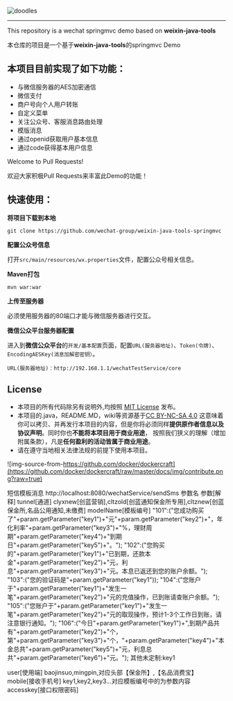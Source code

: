 
![doodles](https://www.google.com/logos/doodles/2016/teachers-day-2016-us-6296626244091904.2-hp2x.gif)

----

This repository is a wechat springmvc demo based on **weixin-java-tools**

本仓库的项目是一个基于**weixin-java-tools**的springmvc Demo



## 本项目目前实现了如下功能：

* 与微信服务器的AES加密通信
* 微信支付
* 商户号向个人用户转账
* 自定义菜单
* 关注公众号、客服消息路由处理
* 模版消息
* 通过openid获取用户基本信息
* 通过code获得基本用户信息


Welcome to Pull Requests!

欢迎大家积极Pull Requests来丰富此Demo的功能！

## 快速使用：

**将项目下载到本地**
```shell
git clone https://github.com/wechat-group/weixin-java-tools-springmvc
```

**配置公众号信息**

打开`src/main/resources/wx.properties`文件，配置公众号相关信息。

**Maven打包**
```shell
mvn war:war
```

**上传至服务器**

必须使用服务器的80端口才能与微信服务器进行交互。

**微信公众平台服务器配置**

进入到**微信公众平台**的`开发/基本配置`页面，配置`URL(服务器地址)`、`Token(令牌)`、`EncodingAESKey(消息加解密密钥）`。
```shell
URL(服务器地址)：http://192.168.1.1/wechatTestService/core
```

## License
- 本项目的所有代码除另有说明外,均按照 [MIT License](https://github.com/racaljk/hosts/blob/master/LICENSE) 发布。
- 本项目的.java，README.MD，wiki等资源基于[CC BY-NC-SA 4.0](https://creativecommons.org/licenses/by-nc-sa/4.0/)
  这意味着你可以拷贝、并再发行本项目的内容，但是你将必须同样**提供原作者信息以及协议声明**。同时你也**不能将本项目用于商业用途**，
  按照我们狭义的理解（增加附属条款），凡是**任何盈利的活动皆属于商业用途**。
- 请在遵守当地相关法律法规的前提下使用本项目。

![img-source-from-https://github.com/docker/dockercraft](https://github.com/docker/dockercraft/raw/master/docs/img/contribute.png?raw=true)


短信模板消息
http://localhost:8080/wechatService/sendSms
参数名                      参数[解释]
tunnel[通道]                clyxnew[创蓝营销],cltzold[创蓝通知保金所专用],cltznew[创蓝保金所,名品公用通知,未缴费]
modelName[模板编号]
"101":("您成功购买了"+param.getParameter("key1")+"元"+param.getParameter("key2")+"，年化利率"+param.getParameter("key3")+"%，理财周期"+param.getParameter("key4")+"到期日"+param.getParameter("key5")+"。");
"102":("您购买的"+param.getParameter("key1")+"已到期，还款本金"+param.getParameter("key2")+"元，利息"+param.getParameter("key3")+"元。本息已返还到您的账户余额。");
"103":("您的验证码是"+param.getParameter("key1"));
"104":("您账户于"+param.getParameter("key1")+"发生一笔"+param.getParameter("key2")+"元的充值操作，已到账请查账户余额。");
"105":("您账户于"+param.getParameter("key1")+"发生一笔"+param.getParameter("key2")+"元的取现操作，预计1-3个工作日到账，请注意银行通知。");
"106":("今日"+param.getParameter("key1")+",到期产品共有"+param.getParameter("key2")+"个，第"+param.getParameter("key3")+"个，"+param.getParameter("key4")+"本金总共"+param.getParameter("key5")+"元，利息总共"+param.getParameter("key6")+"元。");
其他未定制:key1

user[使用端]                baojinsuo,mingpin,对应头部【保金所】,【名品消费宝】
mobile[接收手机号]
key1,key2,key3...对应模板编号中的为参数内容
accesskey[接口权限密码]